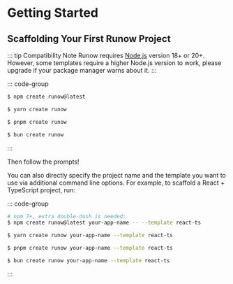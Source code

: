 # Getting Started

## Scaffolding Your First Runow Project

::: tip Compatibility Note
Runow requires [Node.js](https://nodejs.org/en/) version 18+ or 20+. However, some templates require a higher Node.js version to work, please upgrade if your package manager warns about it.
:::

::: code-group

```bash [npm]
$ npm create runow@latest
```

```bash [yarn]
$ yarn create runow
```

```bash [pnpm]
$ pnpm create runow
```

```bash [bun]
$ bun create runow
```

:::


Then follow the prompts!

You can also directly specify the project name and the template you want to use via additional command line options. For example, to scaffold a React + TypeScript project, run:


::: code-group

```bash [npm]
# npm 7+, extra double-dash is needed:
$ npm create runow@latest your-app-name -- --template react-ts
```

```bash [yarn]
$ yarn create runow your-app-name --template react-ts
```

```bash [pnpm]
$ pnpm create runow your-app-name --template react-ts
```

```bash [bun]
$ bun create runow your-app-name --template react-ts
```

:::